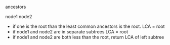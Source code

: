 ancestors

node1
node2

- if one is the root than the least common ancestors is the root. LCA = root
- if node1 and node2 are in separate subtrees LCA = root
- if node1 and node2 are both less than the root, return LCA of left subtree
